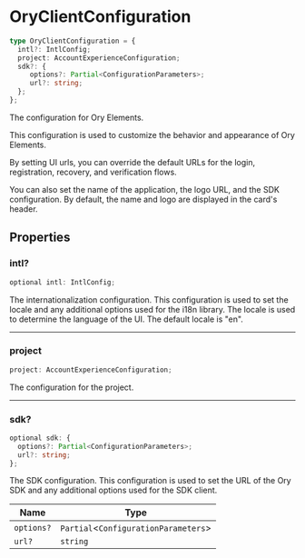 # OryClientConfiguration

```ts
type OryClientConfiguration = {
  intl?: IntlConfig;
  project: AccountExperienceConfiguration;
  sdk?: {
     options?: Partial<ConfigurationParameters>;
     url?: string;
  };
};
```

The configuration for Ory Elements.

This configuration is used to customize the behavior and appearance of Ory Elements.

By setting UI urls, you can override the default URLs for the login, registration, recovery, and verification flows.

You can also set the name of the application, the logo URL, and the SDK configuration.
By default, the name and logo are displayed in the card's header.

## Properties

### intl?

```ts
optional intl: IntlConfig;
```

The internationalization configuration.
This configuration is used to set the locale and any additional options used for the i18n library.
The locale is used to determine the language of the UI.
The default locale is "en".

***

### project

```ts
project: AccountExperienceConfiguration;
```

The configuration for the project.

***

### sdk?

```ts
optional sdk: {
  options?: Partial<ConfigurationParameters>;
  url?: string;
};
```

The SDK configuration.
This configuration is used to set the URL of the Ory SDK and any additional options used for the SDK client.

| Name | Type |
| ------ | ------ |
| `options?` | `Partial`\<`ConfigurationParameters`\> |
| `url?` | `string` |
